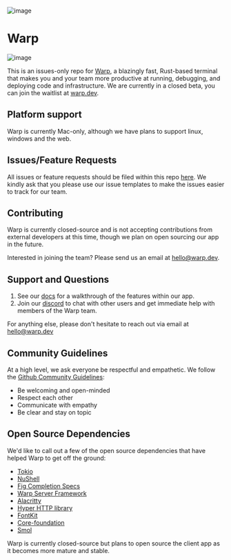 ![image](https://user-images.githubusercontent.com/4110292/124975454-0bf09180-dffc-11eb-88ad-10c5b63714b2.png)
# Warp
![image](https://user-images.githubusercontent.com/4110292/124995036-bbd1f900-e014-11eb-804e-e1f0be9557d6.png)


This is an issues-only repo for [Warp](https://www.warp.dev), a blazingly fast, Rust-based terminal that makes you and your team more productive at running, debugging, and deploying code and infrastructure. We are currently in a closed beta, you can join the waitlist at [warp.dev](https://www.warp.dev).

## Platform support
Warp is currently Mac-only, although we have plans to support linux, windows and the web.

## Issues/Feature Requests
All issues or feature requests should be filed within this repo [here](https://github.com/warpdotdev/warp/issues/new/choose). We kindly ask that you please use our issue templates to make the issues easier to track for our team.

## Contributing
Warp is currently closed-source and is not accepting contributions from external developers at this time, though we plan on open sourcing our app in the future.

Interested in joining the team? Please send us an email at hello@warp.dev.

## Support and Questions
1. See our [docs](https://docs.warp.dev) for a walkthrough of the features within our app.
2. Join our [discord](https://discord.gg/DAQhtx3RuT) to chat with other users and get immediate help with members of the Warp team.

For anything else, please don't hesitate to reach out via email at hello@warp.dev

## Community Guidelines
At a high level, we ask everyone be respectful and empathetic. We follow the [Github Community Guidelines](https://docs.github.com/en/github/site-policy/github-community-guidelines):
* Be welcoming and open-minded
* Respect each other
* Communicate with empathy
* Be clear and stay on topic

## Open Source Dependencies
We'd like to call out a few of the open source dependencies that have helped Warp to get off the ground:

* [Tokio](https://github.com/tokio-rs/tokio)
* [NuShell](https://github.com/nushell/nushell)
* [Fig Completion Specs](https://github.com/withfig/autocomplete)
* [Warp Server Framework](https://github.com/seanmonstar/warp)
* [Alacritty](https://github.com/alacritty/alacritty)
* [Hyper HTTP library](https://github.com/hyperium/hyper)
* [FontKit](https://github.com/servo/font-kit)
* [Core-foundation](https://github.com/servo/core-foundation-rs)
* [Smol](https://github.com/smol-rs/smol)

Warp is currently closed-source but plans to open source the client app as it becomes more mature and stable.




